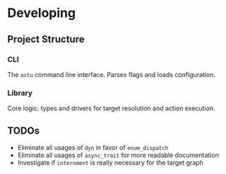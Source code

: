 # Developing

## Project Structure

### CLI

The `astu` command line interface. Parses flags and loads configuration.

### Library

Core logic: types and drivers for target resolution and action execution.

## TODOs

- Eliminate all usages of `dyn` in favor of `enum_dispatch`
- Eliminate all usages of `async_trait` for more readable documentation
- Investigate if `internment` is really necessary for the target graph
